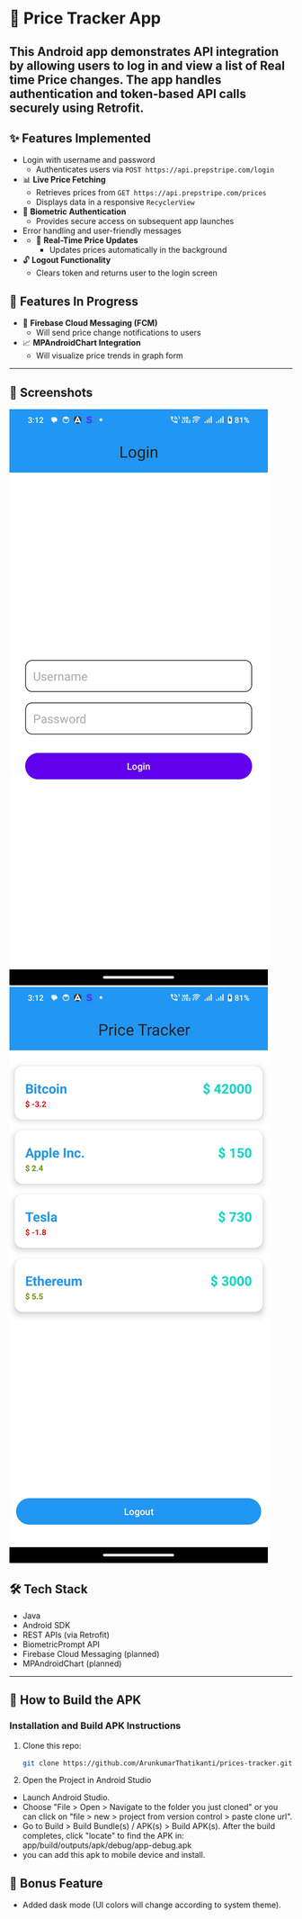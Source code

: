 # 📱 Price Tracker App

This Android app demonstrates API integration by allowing users to log
in and view a list of Real time Price changes. The app handles authentication and
token-based API calls securely using Retrofit.
---

## ✨ Features Implemented

- Login with username and password
    - Authenticates users via `POST https://api.prepstripe.com/login`
- 📊 **Live Price Fetching**
    - Retrieves prices from `GET https://api.prepstripe.com/prices`
    - Displays data in a responsive `RecyclerView`
- 🧬 **Biometric Authentication**
    - Provides secure access on subsequent app launches
- Error handling and user-friendly messages
- - 🔁 **Real-Time Price Updates**
    - Updates prices automatically in the background
- 🔓 **Logout Functionality**
    - Clears token and returns user to the login screen



## 🚧 Features In Progress

- 🔔 **Firebase Cloud Messaging (FCM)**
    - Will send price change notifications to users
- 📈 **MPAndroidChart Integration**
    - Will visualize price trends in graph form

---


## 📸 Screenshots
![Login Screen](screenshots/Screenshot_login.jpg)
![Transactions Screen](screenshots/Screenshot_priceTracker.jpg)

## 🛠️ Tech Stack

- Java 
- Android SDK
- REST APIs (via Retrofit)
- BiometricPrompt API
- Firebase Cloud Messaging (planned)
- MPAndroidChart (planned)

---

## 🚀 How to Build the APK

### Installation and Build APK Instructions
1. Clone this repo:
   ```bash
   git clone https://github.com/ArunkumarThatikanti/prices-tracker.git

2. Open the Project in Android Studio
- Launch Android Studio.
- Choose "File > Open > Navigate to the folder you just cloned" or you can click on "file > new > project from version control > paste clone url".
- Go to Build > Build Bundle(s) / APK(s) > Build APK(s).
  After the build completes, click "locate" to find the APK in:
  app/build/outputs/apk/debug/app-debug.apk
- you can add this apk to mobile device and install.

## 🚀 Bonus Feature
- Added dask mode (UI colors will change according to system theme).